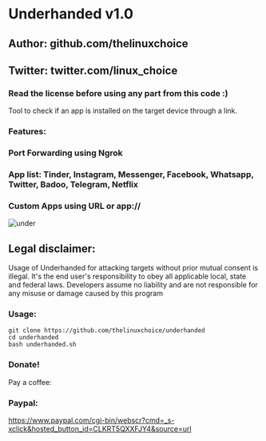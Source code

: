 # Underhanded v1.0
## Author: github.com/thelinuxchoice
## Twitter: twitter.com/linux_choice
### Read the license before using any part from this code :) 

Tool to check if an app is installed on the target device through a link.

### Features:
### Port Forwarding using Ngrok
### App list: Tinder, Instagram, Messenger, Facebook, Whatsapp, Twitter, Badoo, Telegram, Netflix
### Custom Apps using URL or app://

![under](https://user-images.githubusercontent.com/34893261/76662852-0b59ff00-655e-11ea-9636-3f00fdfa183f.png)

## Legal disclaimer:

Usage of Underhanded for attacking targets without prior mutual consent is illegal. It's the end user's responsibility to obey all applicable local, state and federal laws. Developers assume no liability and are not responsible for any misuse or damage caused by this program 

### Usage:
```
git clone https://github.com/thelinuxchoice/underhanded
cd underhanded
bash underhanded.sh
```

### Donate!
Pay a coffee:
### Paypal:
https://www.paypal.com/cgi-bin/webscr?cmd=_s-xclick&hosted_button_id=CLKRT5QXXFJY4&source=url
